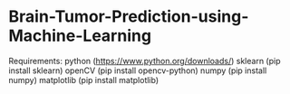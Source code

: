 # Brain-Tumor-Prediction-using-Machine-Learning
Requirements:
python (https://www.python.org/downloads/)
sklearn (pip install sklearn)
openCV (pip install opencv-python)
numpy (pip install numpy)
matplotlib (pip install matplotlib)
